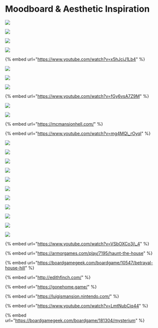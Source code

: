 # Moodboard & Aesthetic Inspiration

![](../.gitbook/assets/image%20%2813%29.png)

![](../.gitbook/assets/image.png)

![](../.gitbook/assets/image%20%2811%29.png)

![](../.gitbook/assets/image%20%2839%29.png)

{% embed url="https://www.youtube.com/watch?v=x5hJcjJ1Lb4" %}

![](../.gitbook/assets/image%20%2819%29.png)

![](../.gitbook/assets/image%20%2823%29.png)

![](../.gitbook/assets/image%20%2827%29.png)

{% embed url="https://www.youtube.com/watch?v=fGy6vsA7Z9M" %}

![](../.gitbook/assets/image%20%284%29.png)

![](../.gitbook/assets/image%20%2832%29.png)

{% embed url="https://mcmansionhell.com/" %}

{% embed url="https://www.youtube.com/watch?v=mg4MQ\_rOyqI" %}

![](../.gitbook/assets/image%20%287%29.png)

![](../.gitbook/assets/image%20%2838%29.png)

![](../.gitbook/assets/image%20%281%29.png)

![](../.gitbook/assets/image%20%2834%29.png)

![](../.gitbook/assets/image%20%289%29.png)

![](../.gitbook/assets/image%20%2816%29.png)

![](../.gitbook/assets/image%20%2822%29.png)

![](../.gitbook/assets/image%20%2820%29.png)

![](../.gitbook/assets/image%20%2826%29.png)

![](../.gitbook/assets/image%20%2821%29.png)

![](../.gitbook/assets/image%20%2814%29.png)

{% embed url="https://www.youtube.com/watch?v=VSbOXCo3j\_4" %}

{% embed url="https://armorgames.com/play/7195/haunt-the-house" %}

{% embed url="https://boardgamegeek.com/boardgame/10547/betrayal-house-hill" %}

{% embed url="http://edithfinch.com/" %}

{% embed url="https://gonehome.game/" %}

{% embed url="https://luigismansion.nintendo.com/" %}

{% embed url="https://www.youtube.com/watch?v=LmtNubCiq44" %}

{% embed url="https://boardgamegeek.com/boardgame/181304/mysterium" %}

